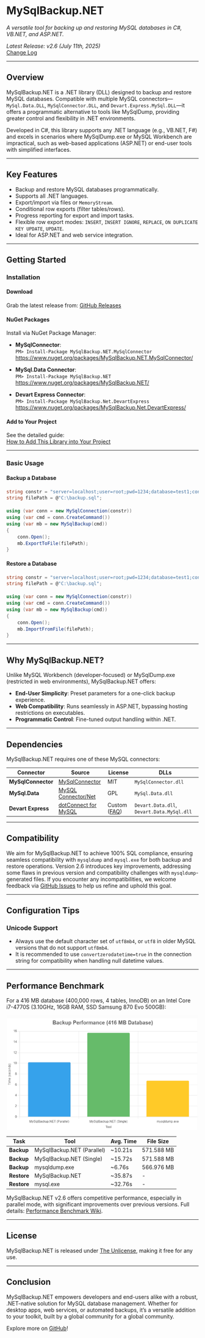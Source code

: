 # MySqlBackup.NET

*A versatile tool for backing up and restoring MySQL databases in C#, VB.NET, and ASP.NET.*

*Latest Release: v2.6 (July 11th, 2025)*  
[Change Log](https://github.com/MySqlBackupNET/MySqlBackup.Net/wiki/Change-Log)

---

## Overview

MySqlBackup.NET is a .NET library (DLL) designed to backup and restore MySQL databases. Compatible with multiple MySQL connectors—`MySql.Data.DLL`, `MySqlConnector.DLL`, and `Devart.Express.MySql.DLL`—it offers a programmatic alternative to tools like MySqlDump, providing greater control and flexibility in .NET environments.

Developed in C#, this library supports any .NET language (e.g., VB.NET, F#) and excels in scenarios where MySqlDump.exe or MySQL Workbench are impractical, such as web-based applications (ASP.NET) or end-user tools with simplified interfaces.

---

## Key Features

- Backup and restore MySQL databases programmatically.
- Supports all .NET languages.
- Export/import via files or `MemoryStream`.
- Conditional row exports (filter tables/rows).
- Progress reporting for export and import tasks.
- Flexible row export modes: `INSERT`, `INSERT IGNORE`, `REPLACE`, `ON DUPLICATE KEY UPDATE`, `UPDATE`.
- Ideal for ASP.NET and web service integration.

---

## Getting Started

### Installation

#### Download
Grab the latest release from: [GitHub Releases](https://github.com/MySqlBackupNET/MySqlBackup.Net/releases)

#### NuGet Packages
Install via NuGet Package Manager:

- **MySqlConnector**:  
  `PM> Install-Package MySqlBackup.NET.MySqlConnector`  
  https://www.nuget.org/packages/MySqlBackup.NET.MySqlConnector/

- **MySql.Data Connector**:  
  `PM> Install-Package MySqlBackup.NET`  
  https://www.nuget.org/packages/MySqlBackup.NET/

- **Devart Express Connector**:  
  `PM> Install-Package MySqlBackup.Net.DevartExpress`  
  https://www.nuget.org/packages/MySqlBackup.Net.DevartExpress/

#### Add to Your Project
See the detailed guide:  
[How to Add This Library into Your Project](https://github.com/MySqlBackupNET/MySqlBackup.Net/wiki/How-to-Add-This-Library-into-Your-Project)

---

### Basic Usage

#### Backup a Database
```csharp
string constr = "server=localhost;user=root;pwd=1234;database=test1;convertzerodatetime=true;";
string filePath = @"C:\backup.sql";

using (var conn = new MySqlConnection(constr))
using (var cmd = conn.CreateCommand())
using (var mb = new MySqlBackup(cmd))
{
    conn.Open();
    mb.ExportToFile(filePath);
}
```

#### Restore a Database
```csharp
string constr = "server=localhost;user=root;pwd=1234;database=test1;convertzerodatetime=true;";
string filePath = @"C:\backup.sql";

using (var conn = new MySqlConnection(constr))
using (var cmd = conn.CreateCommand())
using (var mb = new MySqlBackup(cmd))
{
    conn.Open();
    mb.ImportFromFile(filePath);
}
```

---

## Why MySqlBackup.NET?

Unlike MySQL Workbench (developer-focused) or MySqlDump.exe (restricted in web environments), MySqlBackup.NET offers:

- **End-User Simplicity**: Preset parameters for a one-click backup experience.
- **Web Compatibility**: Runs seamlessly in ASP.NET, bypassing hosting restrictions on executables.
- **Programmatic Control**: Fine-tuned output handling within .NET.

---

## Dependencies

MySqlBackup.NET requires one of these MySQL connectors:

| Connector             | Source                                      | License       | DLLs                     |
|-----------------------|---------------------------------------------|---------------|--------------------------|
| **MySqlConnector**    | [MySqlConnector](https://mysqlconnector.net/) | MIT           | `MySqlConnector.dll`     |
| **MySql.Data**        | [MySQL Connector/Net](http://www.mysql.com/downloads/connector/net/) | GPL           | `MySql.Data.dll`         |
| **Devart Express**    | [dotConnect for MySQL](https://www.devart.com/dotconnect/mysql/)     | Custom ([FAQ](https://www.devart.com/dotconnect/mysql/licensing-faq.html)) | `Devart.Data.dll`, `Devart.Data.MySql.dll` |

---

## Compatibility

We aim for MySqlBackup.NET to achieve 100% SQL compliance, ensuring seamless compatibility with `mysqldump` and `mysql.exe` for both backup and restore operations. Version 2.6 introduces key improvements, addressing some flaws in previous version and compatibility challenges with `mysqldump`-generated files. If you encounter any incompatibilities, we welcome feedback via [GitHub Issues](https://github.com/MySqlBackupNET/MySqlBackup.Net/issues) to help us refine and uphold this goal.

---

## Configuration Tips

### Unicode Support
* Always use the default character set of `utf8mb4`, or `utf8` in older MySQL versions that do not support `utf8mb4`.
* It is recommended to use `convertzerodatetime=true` in the connection string for compatibility when handling null datetime values.

---

## Performance Benchmark

For a 416 MB database (400,000 rows, 4 tables, InnoDB) on an Intel Core i7-4770S (3.10GHz, 16GB RAM, SSD Samsung 870 Evo 500GB):

![graph benchmark mysqlbackup.net 2025-07-04](https://raw.githubusercontent.com/MySqlBackupNET/MySqlBackup.Net/refs/heads/master/wiki/graph-benchmark-2025-07-04.png)

| Task         | Tool              | Avg. Time | File Size  |
|--------------|-------------------|-----------|------------|
| **Backup**   | MySqlBackup.NET (Parallel) | ~10.21s | 571.588 MB |
| **Backup**   | MySqlBackup.NET (Single)   | ~15.72s | 571.588 MB |
| **Backup**   | mysqldump.exe     | ~6.76s  | 566.976 MB |
| **Restore**  | MySqlBackup.NET   | ~35.87s | -          |
| **Restore**  | mysql.exe         | ~32.76s | -          |

MySqlBackup.NET v2.6 offers competitive performance, especially in parallel mode, with significant improvements over previous versions. Full details: [Performance Benchmark Wiki](https://github.com/MySqlBackupNET/MySqlBackup.Net/wiki/Performance-Benchmark-(MySqlBackup.NET,-MySqlDump,-MySQL.EXE)).

---

## License

MySqlBackup.NET is released under [The Unlicense](https://github.com/MySqlBackupNET/MySqlBackup.Net/blob/master/LICENSE), making it free for any use.

---

## Conclusion

MySqlBackup.NET empowers developers and end-users alike with a robust, .NET-native solution for MySQL database management. Whether for desktop apps, web services, or automated backups, it’s a versatile addition to your toolkit, built by a global community for a global community.

Explore more on [GitHub](https://github.com/MySqlBackupNET/MySqlBackup.Net)!
